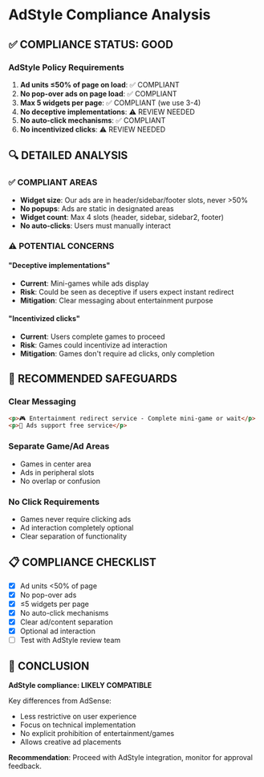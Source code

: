 # AdStyle Compliance Analysis

## ✅ **COMPLIANCE STATUS: GOOD**

### **AdStyle Policy Requirements**
1. **Ad units ≤50% of page on load**: ✅ COMPLIANT
2. **No pop-over ads on page load**: ✅ COMPLIANT  
3. **Max 5 widgets per page**: ✅ COMPLIANT (we use 3-4)
4. **No deceptive implementations**: ⚠️ REVIEW NEEDED
5. **No auto-click mechanisms**: ✅ COMPLIANT
6. **No incentivized clicks**: ⚠️ REVIEW NEEDED

## 🔍 **DETAILED ANALYSIS**

### ✅ **COMPLIANT AREAS**
- **Widget size**: Our ads are in header/sidebar/footer slots, never >50%
- **No popups**: Ads are static in designated areas
- **Widget count**: Max 4 slots (header, sidebar, sidebar2, footer)
- **No auto-clicks**: Users must manually interact

### ⚠️ **POTENTIAL CONCERNS**

#### **"Deceptive implementations"**
- **Current**: Mini-games while ads display
- **Risk**: Could be seen as deceptive if users expect instant redirect
- **Mitigation**: Clear messaging about entertainment purpose

#### **"Incentivized clicks"**  
- **Current**: Users complete games to proceed
- **Risk**: Games could incentivize ad interaction
- **Mitigation**: Games don't require ad clicks, only completion

## 🎯 **RECOMMENDED SAFEGUARDS**

### **Clear Messaging**
```html
<p>🎮 Entertainment redirect service - Complete mini-game or wait</p>
<p>📢 Ads support free service</p>
```

### **Separate Game/Ad Areas**
- Games in center area
- Ads in peripheral slots
- No overlap or confusion

### **No Click Requirements**
- Games never require clicking ads
- Ad interaction completely optional
- Clear separation of functionality

## 📋 **COMPLIANCE CHECKLIST**

- [x] Ad units <50% of page
- [x] No pop-over ads
- [x] ≤5 widgets per page
- [x] No auto-click mechanisms
- [x] Clear ad/content separation
- [x] Optional ad interaction
- [ ] Test with AdStyle review team

## 🎯 **CONCLUSION**

**AdStyle compliance: LIKELY COMPATIBLE**

Key differences from AdSense:
- Less restrictive on user experience
- Focus on technical implementation
- No explicit prohibition of entertainment/games
- Allows creative ad placements

**Recommendation**: Proceed with AdStyle integration, monitor for approval feedback.